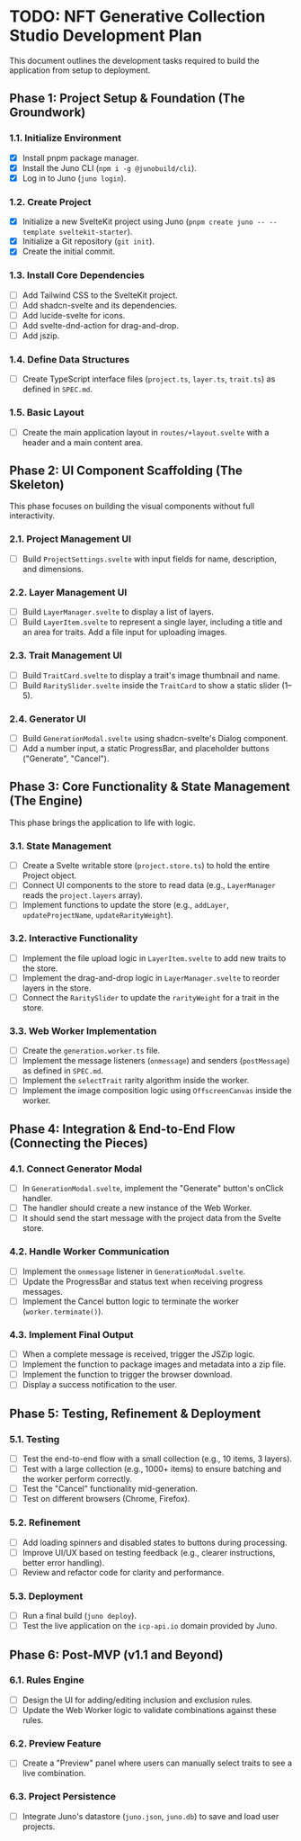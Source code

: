 # TODO: NFT Generative Collection Studio Development Plan

This document outlines the development tasks required to build the application from setup to deployment.

## Phase 1: Project Setup & Foundation (The Groundwork)

### 1.1. Initialize Environment

- [X] Install pnpm package manager.
- [X] Install the Juno CLI (`npm i -g @junobuild/cli`).
- [X] Log in to Juno (`juno login`).

### 1.2. Create Project

- [X] Initialize a new SvelteKit project using Juno (`pnpm create juno -- --template sveltekit-starter`).
- [X] Initialize a Git repository (`git init`).
- [X] Create the initial commit.

### 1.3. Install Core Dependencies

- [ ] Add Tailwind CSS to the SvelteKit project.
- [ ] Add shadcn-svelte and its dependencies.
- [ ] Add lucide-svelte for icons.
- [ ] Add svelte-dnd-action for drag-and-drop.
- [ ] Add jszip.

### 1.4. Define Data Structures

- [ ] Create TypeScript interface files (`project.ts`, `layer.ts`, `trait.ts`) as defined in `SPEC.md`.

### 1.5. Basic Layout

- [ ] Create the main application layout in `routes/+layout.svelte` with a header and a main content area.

## Phase 2: UI Component Scaffolding (The Skeleton)

This phase focuses on building the visual components without full interactivity.

### 2.1. Project Management UI

- [ ] Build `ProjectSettings.svelte` with input fields for name, description, and dimensions.

### 2.2. Layer Management UI

- [ ] Build `LayerManager.svelte` to display a list of layers.
- [ ] Build `LayerItem.svelte` to represent a single layer, including a title and an area for traits. Add a file input for uploading images.

### 2.3. Trait Management UI

- [ ] Build `TraitCard.svelte` to display a trait's image thumbnail and name.
- [ ] Build `RaritySlider.svelte` inside the `TraitCard` to show a static slider (1–5).

### 2.4. Generator UI

- [ ] Build `GenerationModal.svelte` using shadcn-svelte's Dialog component.
- [ ] Add a number input, a static ProgressBar, and placeholder buttons ("Generate", "Cancel").

## Phase 3: Core Functionality & State Management (The Engine)

This phase brings the application to life with logic.

### 3.1. State Management

- [ ] Create a Svelte writable store (`project.store.ts`) to hold the entire Project object.
- [ ] Connect UI components to the store to read data (e.g., `LayerManager` reads the `project.layers` array).
- [ ] Implement functions to update the store (e.g., `addLayer`, `updateProjectName`, `updateRarityWeight`).

### 3.2. Interactive Functionality

- [ ] Implement the file upload logic in `LayerItem.svelte` to add new traits to the store.
- [ ] Implement the drag-and-drop logic in `LayerManager.svelte` to reorder layers in the store.
- [ ] Connect the `RaritySlider` to update the `rarityWeight` for a trait in the store.

### 3.3. Web Worker Implementation

- [ ] Create the `generation.worker.ts` file.
- [ ] Implement the message listeners (`onmessage`) and senders (`postMessage`) as defined in `SPEC.md`.
- [ ] Implement the `selectTrait` rarity algorithm inside the worker.
- [ ] Implement the image composition logic using `OffscreenCanvas` inside the worker.

## Phase 4: Integration & End-to-End Flow (Connecting the Pieces)

### 4.1. Connect Generator Modal

- [ ] In `GenerationModal.svelte`, implement the "Generate" button's onClick handler.
- [ ] The handler should create a new instance of the Web Worker.
- [ ] It should send the start message with the project data from the Svelte store.

### 4.2. Handle Worker Communication

- [ ] Implement the `onmessage` listener in `GenerationModal.svelte`.
- [ ] Update the ProgressBar and status text when receiving progress messages.
- [ ] Implement the Cancel button logic to terminate the worker (`worker.terminate()`).

### 4.3. Implement Final Output

- [ ] When a complete message is received, trigger the JSZip logic.
- [ ] Implement the function to package images and metadata into a zip file.
- [ ] Implement the function to trigger the browser download.
- [ ] Display a success notification to the user.

## Phase 5: Testing, Refinement & Deployment

### 5.1. Testing

- [ ] Test the end-to-end flow with a small collection (e.g., 10 items, 3 layers).
- [ ] Test with a large collection (e.g., 1000+ items) to ensure batching and the worker perform correctly.
- [ ] Test the "Cancel" functionality mid-generation.
- [ ] Test on different browsers (Chrome, Firefox).

### 5.2. Refinement

- [ ] Add loading spinners and disabled states to buttons during processing.
- [ ] Improve UI/UX based on testing feedback (e.g., clearer instructions, better error handling).
- [ ] Review and refactor code for clarity and performance.

### 5.3. Deployment

- [ ] Run a final build (`juno deploy`).
- [ ] Test the live application on the `icp-api.io` domain provided by Juno.

## Phase 6: Post-MVP (v1.1 and Beyond)

### 6.1. Rules Engine

- [ ] Design the UI for adding/editing inclusion and exclusion rules.
- [ ] Update the Web Worker logic to validate combinations against these rules.

### 6.2. Preview Feature

- [ ] Create a "Preview" panel where users can manually select traits to see a live combination.

### 6.3. Project Persistence

- [ ] Integrate Juno's datastore (`juno.json`, `juno.db`) to save and load user projects.
